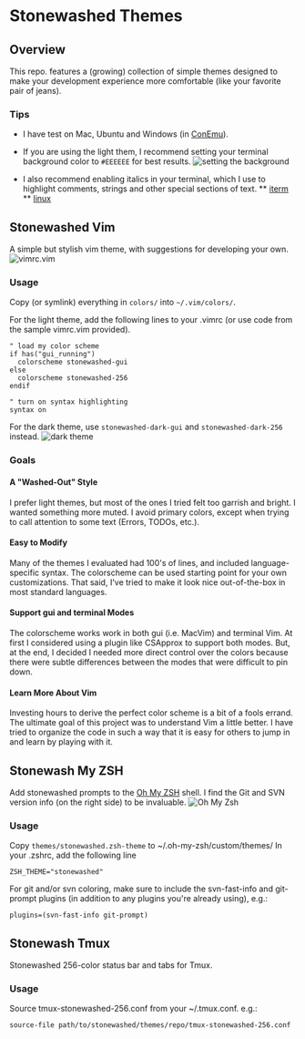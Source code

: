 # Stonewashed Themes
## Overview
This repo. features a (growing) collection of simple themes designed to make your development experience more comfortable (like your favorite pair of jeans). 

### Tips

* I have test on Mac, Ubuntu and Windows (in [ConEmu](https://conemu.github.io/)).

* If you are using the light them, I recommend setting your terminal background color to `#EEEEEE` for best results.
![setting the background](gallery/background-eeeeee.png?raw=true "setting the background")

* I also recommend enabling italics in your terminal, which I use to highlight comments, strings and other special sections of text.
** [iterm](https://alexpearce.me/2014/05/italics-in-iterm2-vim-tmux/)
** [linux](http://www.nerdyweekly.com/posts/enable-italic-text-vim-tmux-gnome-terminal/)

## Stonewashed Vim
A simple but stylish vim theme, with suggestions for developing your own.
![vimrc.vim](gallery/vimrc-gui.png?raw=true "vimrc.vim")

### Usage
Copy (or symlink) everything in `colors/` into `~/.vim/colors/`.

For the light theme, add the following lines to your .vimrc (or use code from the sample vimrc.vim provided).

```
" load my color scheme
if has("gui_running")
  colorscheme stonewashed-gui
else
  colorscheme stonewashed-256
endif

" turn on syntax highlighting
syntax on

```
For the dark theme, use `stonewashed-dark-gui` and `stonewashed-dark-256` instead.
![dark theme](gallery/dark-gui-theme.png?raw=true "dark theme")

### Goals

#### A "Washed-Out" Style
I prefer light themes, but most of the ones I tried felt too garrish and bright.  I wanted something more muted. I avoid primary colors, except when trying to call attention to some text (Errors, TODOs, etc.).

#### Easy to Modify
Many of the themes I evaluated had 100's of lines, and included language-specific syntax. The colorscheme can be used starting point for your own customizations. That said, I've tried to make it look nice out-of-the-box in most standard languages.

#### Support gui and terminal Modes
The colorscheme works work in both gui (i.e. MacVim) and terminal Vim. At first I considered using a plugin like CSApprox to support both modes.  But, at the end, I decided I needed more direct control over the colors because there were subtle differences between the modes that were difficult to pin down.

#### Learn More About Vim
Investing hours to derive the perfect color scheme is a bit of a fools errand.  The ultimate goal of this project was to understand Vim a little better. I have tried to organize the code in such a way that it is easy for others to jump in and learn by playing with it.

## Stonewash My ZSH
Add stonewashed prompts to the [Oh My ZSH](https://github.com/robbyrussell/oh-my-zsh) shell. I find the Git and SVN version info (on the right side) to be invaluable.
![Oh My Zsh](gallery/zsh.png?raw=true "zsh")

### Usage
Copy `themes/stonewashed.zsh-theme` to ~/.oh-my-zsh/custom/themes/
In your .zshrc, add the following line

```
ZSH_THEME="stonewashed"
```

For git and/or svn coloring, make sure to include the svn-fast-info and git-prompt plugins (in addition to any plugins you're already using), e.g.: 

```
plugins=(svn-fast-info git-prompt)
```
## Stonewash Tmux
Stonewashed 256-color status bar and tabs for Tmux.

### Usage
Source tmux-stonewashed-256.conf from your ~/.tmux.conf. e.g.:
```
source-file path/to/stonewashed/themes/repo/tmux-stonewashed-256.conf
```
